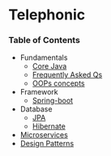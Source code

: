 # Telephonic

### Table of Contents

* Fundamentals
  * [Core Java](core-java.md)
  * [Frequently Asked Qs](common-questions.md)
  * [OOPs concepts](oops-concepts.md)
* Framework
  * [Spring-boot](spring-boot.md) 
* Database
  * [JPA](jpa.md)
  * [Hibernate](hibernate.md)
* [Microservices](microservices.md)
* [Design Patterns](design-patterns.md)